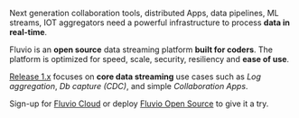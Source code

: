 Next generation collaboration tools, distributed Apps, data pipelines, ML streams, IOT aggregators need a powerful infrastructure to process **data in real-time**.

Fluvio is an **open source** data streaming platform **built for coders**.  The platform is optimized for speed, scale, security, resiliency and **ease of use**. 

<ins>Release 1.x</ins> focuses on **core data streaming** use cases such as _Log aggregation_, _Db capture (CDC)_, and simple _Collaboration Apps_. 

Sign-up for <a href="https://app.fluvio.io/signup" target="_blank">Fluvio Cloud</a> or deploy <a href="https://app.fluvio.io" target="_blank">Fluvio Open Source</a> to give it a try.



<!-- 

Expectations for Apps that deliver **data in real-time** is at an all-time high.

The need for data driven collaborative tools - with emphasis on real-time decision making - is at an all-time high.


Everything is going digital, off touch, automated, highly 
customizable, self healing, and ML driven.

collaboration based on data pipelines is critical.   data stream based infrastructure is key to unlock that productivity...

The need for data driven collaborative tools - with emphasis on real-time decision making - is at an all-time high.


=======================

without data driven infrastructure   and capability,  your businesses are dead in post covid world.   everything is going digital,  off touch, automated, highly customizable, massive sensor integration and ML driven algorithm.

=======================

Expectations for application with real-time data analysis and decision making capabilities is at an all-time high. 

With Fluvio **real-time streaming platform** developers can give their application a highly resilient data layer optimized for speed, scale, security and resiliency. 

=======================

Build powerful distributed apps on Fluvio **real-time streaming** platform. Cloud native backend and small footprint client, makes it ideal for any environment, _data center_, _cloud_ , or _IOT_

No infrastructure to manage, just create an account on [Fluvio Cloud](docs/getting-started/quick-start/) and start streaming. Checkout our blog [From zero to streaming in 5 minutes](/docs/getting-started/overview/)

=======================
-->

